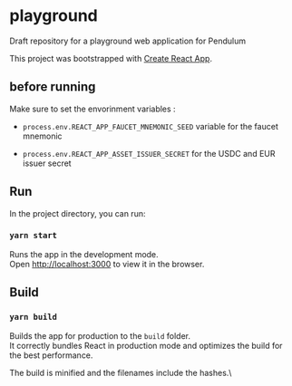 # playground

Draft repository for a playground web application for Pendulum

This project was bootstrapped with [Create React App](https://github.com/facebook/create-react-app).

## before running

Make sure to set the envorinment variables :

- `process.env.REACT_APP_FAUCET_MNEMONIC_SEED` variable for the faucet mnemonic

- `process.env.REACT_APP_ASSET_ISSUER_SECRET` for the USDC and EUR issuer secret

## Run

In the project directory, you can run:

### `yarn start`

Runs the app in the development mode.\
Open [http://localhost:3000](http://localhost:3000) to view it in the browser.

## Build

### `yarn build`

Builds the app for production to the `build` folder.\
It correctly bundles React in production mode and optimizes the build for the best performance.

The build is minified and the filenames include the hashes.\
